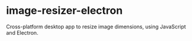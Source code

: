 # image-resizer-electron
Cross-platform desktop app to resize image dimensions, using JavaScript and Electron.
